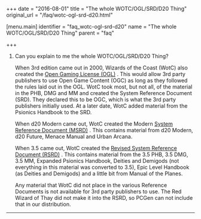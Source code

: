 +++
date = "2016-08-01"
title = "The whole WOTC/OGL/SRD/D20 Thing"
original_url = "/faq/wotc-ogl-srd-d20.html"

[menu.main]
    identifier = "faq_wotc-ogl-srd-d20"
    name = "The whole WOTC/OGL/SRD/D20 Thing"
    parent = "faq"
    
+++
1.  <span class="underline"> Can you explain to me the whole
    WOTC/OGL/SRD/D20 Thing? </span>

    When 3rd edition came out in 2000, Wizards of the Coast (WotC) also
    created the [Open Gaming
    License (OGL)](http://www.wizards.com/d20/files/OGLv1.0a.rtf) . This
    would allow 3rd party publishers to use Open Game Content (OGC) as
    long as they followed the rules laid out in the OGL. WotC took most,
    but not all, of the material in the PHB, DMG and MM and created the
    System Reference Document (SRD). They declared this to be OGC, which
    is what the 3rd party publishers initially used. At a later date,
    WotC added material from the Psionics Handbook to the SRD.

    When d20 Modern came out, WotC created the Modern [System Reference
    Document (MSRD)](http://www.wizards.com/default.asp?x=d20/article/msrd) .
    This contains material from d20 Modern, d20 Future, Menace Manual
    and Urban Arcana.

    When 3.5 came out, WotC created the [Revised System Reference
    Document (RSRD)](http://www.wizards.com/default.asp?x=d20/article/srd35) .
    This contains material from the 3.5 PHB, 3.5 DMG, 3.5 MM, Expanded
    Psionics Handbook, Deities and Demigods (not everything in this
    material was converted to 3.5), Epic Level Handbook (as Deities
    and Demigods) and a little bit from Manual of the Planes.

    Any material that WotC did not place in the various Reference
    Documents is not available for 3rd party publishers to use. The Red
    Wizard of Thay did not make it into the RSRD, so PCGen can not
    include that in our distribution.

------------------------------------------------------------------------



